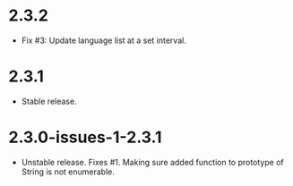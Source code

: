 # 2.3.2
* Fix #3: Update language list at a set interval.

# 2.3.1
* Stable release.

# 2.3.0-issues-1-2.3.1
* Unstable release. Fixes #1. Making sure added function to prototype of String is not enumerable.